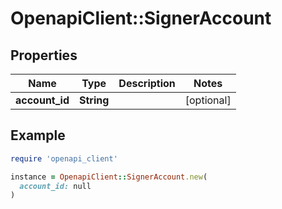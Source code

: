 # OpenapiClient::SignerAccount

## Properties

| Name | Type | Description | Notes |
| ---- | ---- | ----------- | ----- |
| **account_id** | **String** |  | [optional] |

## Example

```ruby
require 'openapi_client'

instance = OpenapiClient::SignerAccount.new(
  account_id: null
)
```

